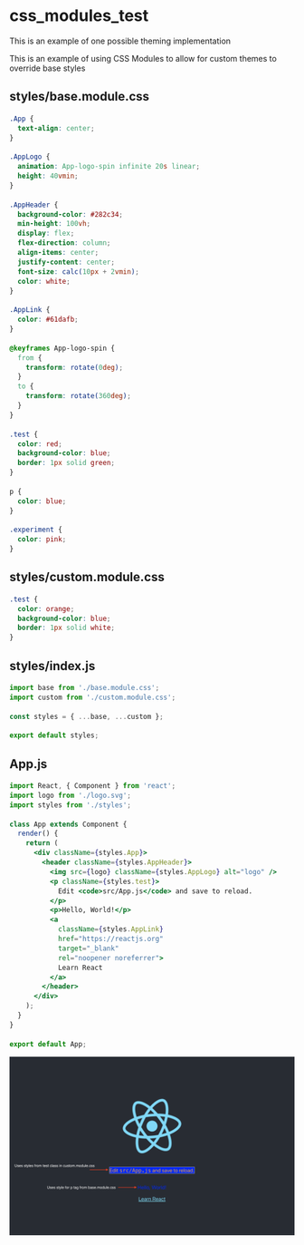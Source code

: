 # css_modules_test

This is an example of one possible theming implementation

This is an example of using CSS Modules to allow for custom themes to override base styles

## styles/base.module.css

```css
.App {
  text-align: center;
}

.AppLogo {
  animation: App-logo-spin infinite 20s linear;
  height: 40vmin;
}

.AppHeader {
  background-color: #282c34;
  min-height: 100vh;
  display: flex;
  flex-direction: column;
  align-items: center;
  justify-content: center;
  font-size: calc(10px + 2vmin);
  color: white;
}

.AppLink {
  color: #61dafb;
}

@keyframes App-logo-spin {
  from {
    transform: rotate(0deg);
  }
  to {
    transform: rotate(360deg);
  }
}

.test {
  color: red;
  background-color: blue;
  border: 1px solid green;
}

p {
  color: blue;
}

.experiment {
  color: pink;
}
```

## styles/custom.module.css

```css
.test {
  color: orange;
  background-color: blue;
  border: 1px solid white;
}
```

## styles/index.js

```js
import base from './base.module.css';
import custom from './custom.module.css';

const styles = { ...base, ...custom };

export default styles;
```

## App.js

```jsx
import React, { Component } from 'react';
import logo from './logo.svg';
import styles from './styles';

class App extends Component {
  render() {
    return (
      <div className={styles.App}>
        <header className={styles.AppHeader}>
          <img src={logo} className={styles.AppLogo} alt="logo" />
          <p className={styles.test}>
            Edit <code>src/App.js</code> and save to reload.
          </p>
          <p>Hello, World!</p>
          <a
            className={styles.AppLink}
            href="https://reactjs.org"
            target="_blank"
            rel="noopener noreferrer">
            Learn React
          </a>
        </header>
      </div>
    );
  }
}

export default App;
```

![Screenshot](theme_example.png)
